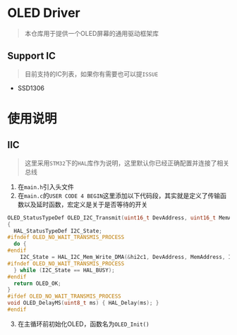 # OLED Driver

> 本仓库用于提供一个OLED屏幕的通用驱动框架库

## Support IC

> 目前支持的IC列表，如果你有需要也可以提`ISSUE`

* SSD1306

# 使用说明

## IIC

> 这里采用`STM32`下的`HAL`库作为说明，这里默认你已经正确配置并连接了相关总线

1. 在`main.h`引入头文件
2. 在`main.c`的`USER CODE 4 BEGIN`这里添加以下代码段，其实就是定义了传输函数以及延时函数，宏定义是关于是否等待的开关

```C
OLED_StatusTypeDef OLED_I2C_Transmit(uint16_t DevAddress, uint16_t MemAddress, uint8_t *pData, uint16_t Size)
{
  HAL_StatusTypeDef I2C_State;
#ifndef OLED_NO_WAIT_TRANSMIS_PROCESS
  do {
#endif
    I2C_State = HAL_I2C_Mem_Write_DMA(&hi2c1, DevAddress, MemAddress, I2C_MEMADD_SIZE_8BIT, pData, Size);
#ifndef OLED_NO_WAIT_TRANSMIS_PROCESS
  } while (I2C_State == HAL_BUSY);
#endif
  return OLED_OK;
}
#ifdef OLED_NO_WAIT_TRANSMIS_PROCESS
void OLED_DelayMS(uint8_t ms) { HAL_Delay(ms); }
#endif
```

3. 在主循环前初始化OLED，函数名为`OLED_Init()`